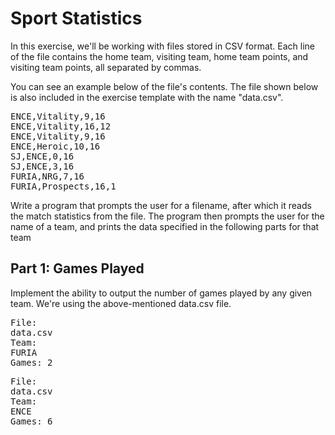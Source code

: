# Sport Statistics
In this exercise, we'll be working with files stored in CSV format. Each line of the file contains the home team, visiting team, home team points, and visiting team points, all separated by commas.

You can see an example below of the file's contents. The file shown below is also included in the exercise template with the name "data.csv".

<pre>
ENCE,Vitality,9,16
ENCE,Vitality,16,12
ENCE,Vitality,9,16
ENCE,Heroic,10,16
SJ,ENCE,0,16
SJ,ENCE,3,16
FURIA,NRG,7,16
FURIA,Prospects,16,1
</pre>

Write a program that prompts the user for a filename, after which it reads the match statistics from the file. The program then prompts the user for the name of a team, and prints the data specified in the following parts for that team

## Part 1: Games Played

Implement the ability to output the number of games played by any given team. We're using the above-mentioned data.csv file.

<pre>
File:
data.csv
Team:
FURIA
Games: 2
</pre>

<pre>
File:
data.csv
Team:
ENCE
Games: 6
</pre>